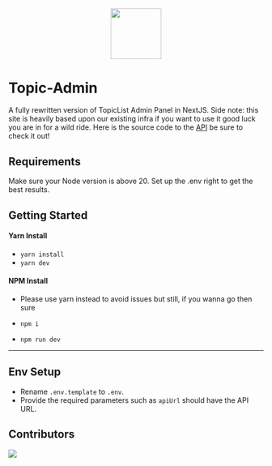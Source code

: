 <h2 align='center'>
  <img src="https://cdn.topiclist.xyz/images/png/TopicList5.png" height='100px' width='100px'/>
  <br> 

# Topic-Admin
A fully rewritten version of TopicList Admin Panel in NextJS. Side note: this site is heavily based upon our existing infra if you want to use it good luck you are in for a wild ride. Here is the source code to the [API](https://github.com/TopicBotList/Topic-List-API) be sure to check it out! 

## Requirements
Make sure your Node version is above 20. Set up the .env right to get the best results.

## Getting Started

#### Yarn Install
- `yarn install`
- `yarn dev`

#### NPM Install
- Please use yarn instead to avoid issues but still, if you wanna go then sure

- `npm i`
- `npm run dev`

---

## Env Setup
- Rename `.env.template` to `.env`.
- Provide the required parameters such as `apiUrl` should have the API URL.

## Contributors
<a href="https://github.com/TopicBotList/Topic-Admin-Next/graphs/contributors">
  <img src="https://contrib.rocks/image?repo=TopicBotList/Topic-Admin-Next" />
